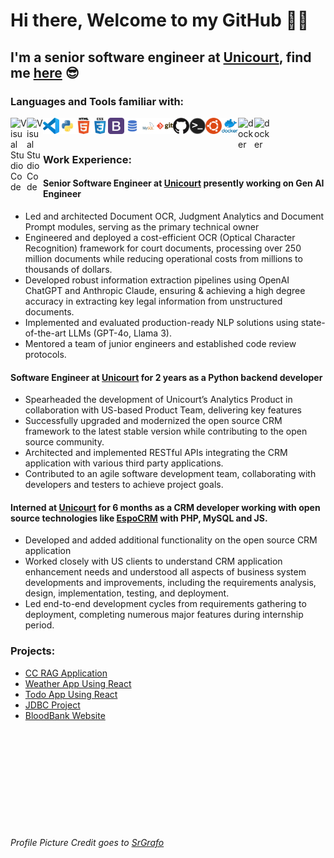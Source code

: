 # Hi there, Welcome to my GitHub 🙋‍♂️

## I'm a senior software engineer at [Unicourt](https://unicourt.com/), find me [here](https://www.linkedin.com/in/chaitanya-thekkunja/) 😎


### Languages and Tools familiar with:

[<img align="left" alt="Visual Studio Code" width="26px" src="https://upload.wikimedia.org/wikipedia/commons/1/13/ChatGPT-Logo.png" />](https://chatgpt.com/)

[<img align="left" alt="Visual Studio Code" width="26px" src="https://uxwing.com/wp-content/themes/uxwing/download/brands-and-social-media/claude-ai-icon.png" />](https://claude.ai/)

[<img align="left" alt="Visual Studio Code" width="26px" src="https://raw.githubusercontent.com/github/explore/80688e429a7d4ef2fca1e82350fe8e3517d3494d/topics/visual-studio-code/visual-studio-code.png" />](https://code.visualstudio.com/)

[<img align="left" alt="Visual Studio Code" width="26px" src="https://raw.githubusercontent.com/github/explore/80688e429a7d4ef2fca1e82350fe8e3517d3494d/topics/python/python.png" />](https://www.python.org/)

[<img align="left" alt="html5" width="26px" src="https://raw.githubusercontent.com/github/explore/80688e429a7d4ef2fca1e82350fe8e3517d3494d/topics/html/html.png" />](https://developer.mozilla.org/en-US/docs/Web/Guide/HTML/HTML5)

[<img align="left" alt="CSS3" width="26px" src="https://raw.githubusercontent.com/github/explore/80688e429a7d4ef2fca1e82350fe8e3517d3494d/topics/css/css.png" />](https://developer.mozilla.org/en-US/docs/Web/CSS)

[<img align="left" alt="bootstrap" width="26px" src="https://raw.githubusercontent.com/github/explore/80688e429a7d4ef2fca1e82350fe8e3517d3494d/topics/bootstrap/bootstrap.png" />](https://getbootstrap.com/)


<!-- [<img align="left" alt="nodejs" width="26px" src="https://raw.githubusercontent.com/github/explore/80688e429a7d4ef2fca1e82350fe8e3517d3494d/topics/nodejs/nodejs.png" />](https://nodejs.org/en/) -->

[<img align="left" alt="SQL" width="26px" src="https://raw.githubusercontent.com/github/explore/80688e429a7d4ef2fca1e82350fe8e3517d3494d/topics/sql/sql.png" />](https://en.wikipedia.org/wiki/SQL)

[<img align="left" alt="mysql" width="26px" src="https://raw.githubusercontent.com/github/explore/80688e429a7d4ef2fca1e82350fe8e3517d3494d/topics/mysql/mysql.png" />](https://www.mysql.com/)


[<img align="left" alt="Git" width="26px" src="https://raw.githubusercontent.com/github/explore/80688e429a7d4ef2fca1e82350fe8e3517d3494d/topics/git/git.png" />](https://git-scm.com/)

[<img align="left" alt="github" width="26px" src="https://raw.githubusercontent.com/github/explore/78df643247d429f6cc873026c0622819ad797942/topics/github/github.png" />](https://github.com/)

[<img align="left" alt="terminal" width="26px" src="https://raw.githubusercontent.com/github/explore/80688e429a7d4ef2fca1e82350fe8e3517d3494d/topics/terminal/terminal.png" />](https://www.linux.org/)

[<img align="left" alt="ubuntu" width="26px" src="https://raw.githubusercontent.com/github/explore/80688e429a7d4ef2fca1e82350fe8e3517d3494d/topics/ubuntu/ubuntu.png" />](https://ubuntu.com/)

[<img align="left" alt="docker" width="26px" src="https://raw.githubusercontent.com/github/explore/80688e429a7d4ef2fca1e82350fe8e3517d3494d/topics/docker/docker.png" />](https://www.docker.com/)

[<img align="left" alt="docker" width="26px" src="https://upload.wikimedia.org/wikipedia/commons/thumb/a/ab/Swagger-logo.png/150px-Swagger-logo.png" />](https://swagger.io/)

[<img align="left" alt="docker" width="26px" src="https://wac-cdn.atlassian.com/dam/jcr:e0cedee5-a180-40ad-b7c3-a66d6e60f483/jira-app-adg3.svg?cdnVersion=1781" />](https://www.atlassian.com/software/jira)

<br/>
<br/>

### Work Experience:

#### Senior Software Engineer at [Unicourt](https://unicourt.com/) presently working on Gen AI Engineer
- Led and architected Document OCR, Judgment Analytics and Document Prompt modules, serving as the primary
technical owner
- Engineered and deployed a cost-efficient OCR (Optical Character Recognition) framework for court documents,
processing over 250 million documents while reducing operational costs from millions to thousands of dollars.
- Developed robust information extraction pipelines using OpenAI ChatGPT and Anthropic Claude, ensuring &
achieving a high degree accuracy in extracting key legal information from unstructured documents.
- Implemented and evaluated production-ready NLP solutions using state-of-the-art LLMs (GPT-4o, Llama 3).
- Mentored a team of junior engineers and established code review protocols.

#### Software Engineer at [Unicourt](https://unicourt.com/) for 2 years as a Python backend developer
- Spearheaded the development of Unicourt’s Analytics Product in collaboration with US-based Product Team,
delivering key features
- Successfully upgraded and modernized the open source CRM framework to the latest stable version while
contributing to the open source community.
- Architected and implemented RESTful APIs integrating the CRM application with various third party
applications.
- Contributed to an agile software development team, collaborating with developers and testers to achieve project
goals.

#### Interned at [Unicourt](https://unicourt.com/) for 6 months as a CRM developer working with open source technologies like [EspoCRM](https://www.espocrm.com/) with PHP, MySQL and JS.

- Developed and added additional functionality on the open source CRM application
- Worked closely with US clients to understand CRM application enhancement needs and understood all aspects of
business system developments and improvements, including the requirements analysis, design, implementation,
testing, and deployment.
- Led end-to-end development cycles from requirements gathering to deployment, completing numerous major
features during internship period.

### Projects:

-   [CC RAG Application](https://github.com/AgentT30/cc-rag)
-   [Weather App Using React](https://agentt30.github.io/weather-app/)
-   [Todo App Using React](https://agentt30.github.io/todo-list-react/)
-   [JDBC Project](https://github.com/AgentT30/Computer-Sales-and-Service-Management-System)
-   [BloodBank Website](https://agentt30.github.io/Internship-project/)


<br />
<br />
<br />
<br />
<br />
<br />
<br />
<br />
<br />

###### Profile Picture Credit goes to [SrGrafo](https://www.reddit.com/user/SrGrafo/)
